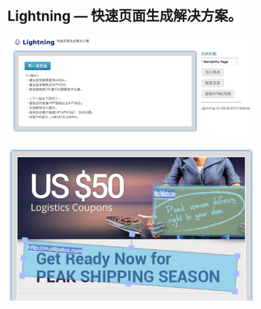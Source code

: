 Lightning — 快速页面生成解决方案。
=========

![](https://raw.githubusercontent.com/holyme/lightning/master/_show/show-1.png)


![](https://raw.githubusercontent.com/holyme/lightning/f18ca2b6e295caeb2694cc0afbc4eb6a483af503/_show/show-2.png)
